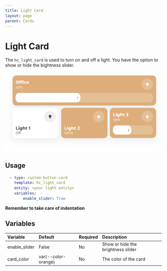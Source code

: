 ```yaml
---
title: Light Card
layout: page
parent: Cards
---
```


# Light Card
The `hc_light_card` is used to turn on and off a light. You have the option to show or hide the bightness slider.


![light Card Light](../../../assets/images/cards/hc_light_card/lightcard_light.png)

## Usage

```yaml
  - type: custom:button-card
    template: hc_light_card
    entity: <your light entity>
    variables:
        enable_slider: True
```
**Remember to take care of indentation**
## Variables

| Variable | Default | Required | Description|
|:----------|:---------|:----------|:------------|
| enable_slider | False | No | Show or hide the brightness slider|
| card_color | var(--color-orange) | No | The color of the card |

